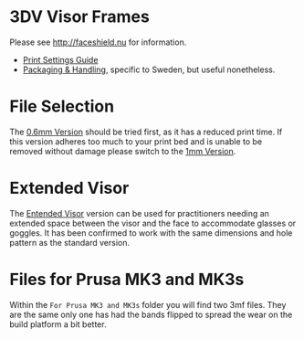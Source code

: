 # 3DV Visor Frames

Please see http://faceshield.nu for information.
- [Print Settings Guide](https://3dverkstan.se/protective-visor/protective-visor-print-guide/)
- [Packaging & Handling](http://translate.google.com/translate?js=n&sl=sv&tl=en&u=https://3dverkstan.se/protective-visor/protective-visor-packing-handling/), specific to Sweden, but useful nonetheless.

# File Selection
The [0.6mm Version](./Visor_Frame_NORTH_AMERICA_letter_6-hole_v5-0.6mm_chamferred.stl) should be tried first, as it has a reduced print time. If this version adheres too much to your print bed and is unable to be removed without damage please switch to the [1mm Version](./Visor_Frame_NORTH_AMERICA_letter_6-hole_v5-1mm_chamferred.stl).

# Extended Visor
The [Entended Visor](./3DVerkstan_RetroLabs_v5_padded_NA_6hole.stl) version can be used for practitioners needing an extended space between the visor and the face to accommodate glasses or goggles. It has been confirmed to work with the same dimensions and hole pattern as the standard version.

# Files for Prusa MK3 and MK3s

Within the `For Prusa MK3 and MK3s` folder you will find two 3mf files. They are the same only one has had the bands flipped to spread the wear on the build platform a bit better.